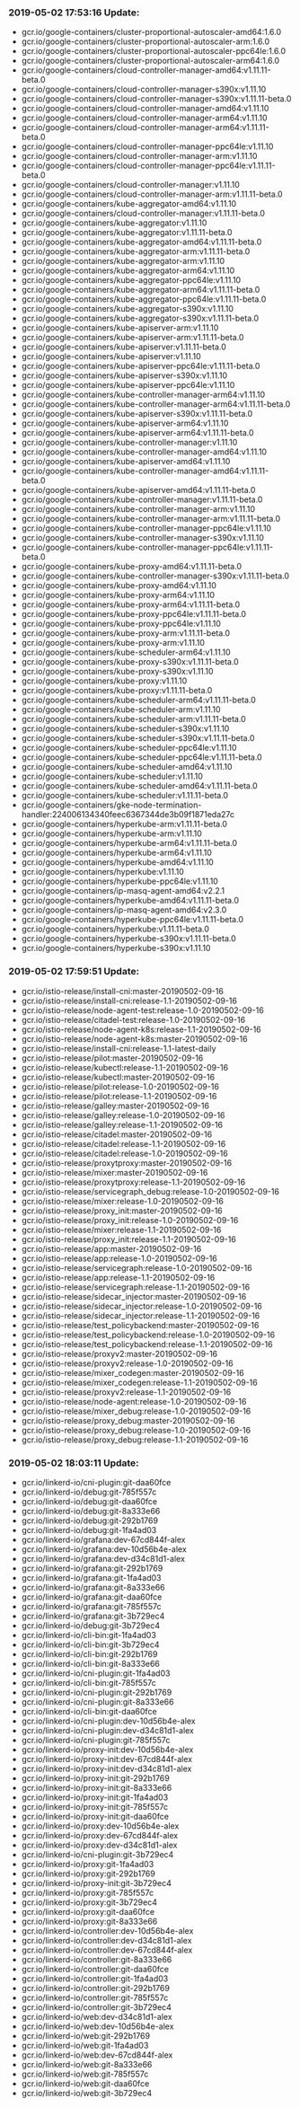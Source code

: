 ### 2019-05-02 17:53:16 Update:

- gcr.io/google-containers/cluster-proportional-autoscaler-amd64:1.6.0
- gcr.io/google-containers/cluster-proportional-autoscaler-arm:1.6.0
- gcr.io/google-containers/cluster-proportional-autoscaler-ppc64le:1.6.0
- gcr.io/google-containers/cluster-proportional-autoscaler-arm64:1.6.0
- gcr.io/google-containers/cloud-controller-manager-amd64:v1.11.11-beta.0
- gcr.io/google-containers/cloud-controller-manager-s390x:v1.11.10
- gcr.io/google-containers/cloud-controller-manager-s390x:v1.11.11-beta.0
- gcr.io/google-containers/cloud-controller-manager-amd64:v1.11.10
- gcr.io/google-containers/cloud-controller-manager-arm64:v1.11.10
- gcr.io/google-containers/cloud-controller-manager-arm64:v1.11.11-beta.0
- gcr.io/google-containers/cloud-controller-manager-ppc64le:v1.11.10
- gcr.io/google-containers/cloud-controller-manager-arm:v1.11.10
- gcr.io/google-containers/cloud-controller-manager-ppc64le:v1.11.11-beta.0
- gcr.io/google-containers/cloud-controller-manager:v1.11.10
- gcr.io/google-containers/cloud-controller-manager-arm:v1.11.11-beta.0
- gcr.io/google-containers/kube-aggregator-amd64:v1.11.10
- gcr.io/google-containers/cloud-controller-manager:v1.11.11-beta.0
- gcr.io/google-containers/kube-aggregator:v1.11.10
- gcr.io/google-containers/kube-aggregator:v1.11.11-beta.0
- gcr.io/google-containers/kube-aggregator-amd64:v1.11.11-beta.0
- gcr.io/google-containers/kube-aggregator-arm:v1.11.11-beta.0
- gcr.io/google-containers/kube-aggregator-arm:v1.11.10
- gcr.io/google-containers/kube-aggregator-arm64:v1.11.10
- gcr.io/google-containers/kube-aggregator-ppc64le:v1.11.10
- gcr.io/google-containers/kube-aggregator-arm64:v1.11.11-beta.0
- gcr.io/google-containers/kube-aggregator-ppc64le:v1.11.11-beta.0
- gcr.io/google-containers/kube-aggregator-s390x:v1.11.10
- gcr.io/google-containers/kube-aggregator-s390x:v1.11.11-beta.0
- gcr.io/google-containers/kube-apiserver-arm:v1.11.10
- gcr.io/google-containers/kube-apiserver-arm:v1.11.11-beta.0
- gcr.io/google-containers/kube-apiserver:v1.11.11-beta.0
- gcr.io/google-containers/kube-apiserver:v1.11.10
- gcr.io/google-containers/kube-apiserver-ppc64le:v1.11.11-beta.0
- gcr.io/google-containers/kube-apiserver-s390x:v1.11.10
- gcr.io/google-containers/kube-apiserver-ppc64le:v1.11.10
- gcr.io/google-containers/kube-controller-manager-arm64:v1.11.10
- gcr.io/google-containers/kube-controller-manager-arm64:v1.11.11-beta.0
- gcr.io/google-containers/kube-apiserver-s390x:v1.11.11-beta.0
- gcr.io/google-containers/kube-apiserver-arm64:v1.11.10
- gcr.io/google-containers/kube-apiserver-arm64:v1.11.11-beta.0
- gcr.io/google-containers/kube-controller-manager:v1.11.10
- gcr.io/google-containers/kube-controller-manager-amd64:v1.11.10
- gcr.io/google-containers/kube-apiserver-amd64:v1.11.10
- gcr.io/google-containers/kube-controller-manager-amd64:v1.11.11-beta.0
- gcr.io/google-containers/kube-apiserver-amd64:v1.11.11-beta.0
- gcr.io/google-containers/kube-controller-manager:v1.11.11-beta.0
- gcr.io/google-containers/kube-controller-manager-arm:v1.11.10
- gcr.io/google-containers/kube-controller-manager-arm:v1.11.11-beta.0
- gcr.io/google-containers/kube-controller-manager-ppc64le:v1.11.10
- gcr.io/google-containers/kube-controller-manager-s390x:v1.11.10
- gcr.io/google-containers/kube-controller-manager-ppc64le:v1.11.11-beta.0
- gcr.io/google-containers/kube-proxy-amd64:v1.11.11-beta.0
- gcr.io/google-containers/kube-controller-manager-s390x:v1.11.11-beta.0
- gcr.io/google-containers/kube-proxy-amd64:v1.11.10
- gcr.io/google-containers/kube-proxy-arm64:v1.11.10
- gcr.io/google-containers/kube-proxy-arm64:v1.11.11-beta.0
- gcr.io/google-containers/kube-proxy-ppc64le:v1.11.11-beta.0
- gcr.io/google-containers/kube-proxy-ppc64le:v1.11.10
- gcr.io/google-containers/kube-proxy-arm:v1.11.11-beta.0
- gcr.io/google-containers/kube-proxy-arm:v1.11.10
- gcr.io/google-containers/kube-scheduler-arm64:v1.11.10
- gcr.io/google-containers/kube-proxy-s390x:v1.11.11-beta.0
- gcr.io/google-containers/kube-proxy-s390x:v1.11.10
- gcr.io/google-containers/kube-proxy:v1.11.10
- gcr.io/google-containers/kube-proxy:v1.11.11-beta.0
- gcr.io/google-containers/kube-scheduler-arm64:v1.11.11-beta.0
- gcr.io/google-containers/kube-scheduler-arm:v1.11.10
- gcr.io/google-containers/kube-scheduler-arm:v1.11.11-beta.0
- gcr.io/google-containers/kube-scheduler-s390x:v1.11.10
- gcr.io/google-containers/kube-scheduler-s390x:v1.11.11-beta.0
- gcr.io/google-containers/kube-scheduler-ppc64le:v1.11.10
- gcr.io/google-containers/kube-scheduler-ppc64le:v1.11.11-beta.0
- gcr.io/google-containers/kube-scheduler-amd64:v1.11.10
- gcr.io/google-containers/kube-scheduler:v1.11.10
- gcr.io/google-containers/kube-scheduler-amd64:v1.11.11-beta.0
- gcr.io/google-containers/kube-scheduler:v1.11.11-beta.0
- gcr.io/google-containers/gke-node-termination-handler:224006134340feec6367344de3b09f1871eda27c
- gcr.io/google-containers/hyperkube-arm:v1.11.11-beta.0
- gcr.io/google-containers/hyperkube-arm:v1.11.10
- gcr.io/google-containers/hyperkube-arm64:v1.11.11-beta.0
- gcr.io/google-containers/hyperkube-arm64:v1.11.10
- gcr.io/google-containers/hyperkube-amd64:v1.11.10
- gcr.io/google-containers/hyperkube:v1.11.10
- gcr.io/google-containers/hyperkube-ppc64le:v1.11.10
- gcr.io/google-containers/ip-masq-agent-amd64:v2.2.1
- gcr.io/google-containers/hyperkube-amd64:v1.11.11-beta.0
- gcr.io/google-containers/ip-masq-agent-amd64:v2.3.0
- gcr.io/google-containers/hyperkube-ppc64le:v1.11.11-beta.0
- gcr.io/google-containers/hyperkube:v1.11.11-beta.0
- gcr.io/google-containers/hyperkube-s390x:v1.11.11-beta.0
- gcr.io/google-containers/hyperkube-s390x:v1.11.10
### 2019-05-02 17:59:51 Update:

- gcr.io/istio-release/install-cni:master-20190502-09-16
- gcr.io/istio-release/install-cni:release-1.1-20190502-09-16
- gcr.io/istio-release/node-agent-test:release-1.0-20190502-09-16
- gcr.io/istio-release/citadel-test:release-1.0-20190502-09-16
- gcr.io/istio-release/node-agent-k8s:release-1.1-20190502-09-16
- gcr.io/istio-release/node-agent-k8s:master-20190502-09-16
- gcr.io/istio-release/install-cni:release-1.1-latest-daily
- gcr.io/istio-release/pilot:master-20190502-09-16
- gcr.io/istio-release/kubectl:release-1.1-20190502-09-16
- gcr.io/istio-release/kubectl:master-20190502-09-16
- gcr.io/istio-release/pilot:release-1.0-20190502-09-16
- gcr.io/istio-release/pilot:release-1.1-20190502-09-16
- gcr.io/istio-release/galley:master-20190502-09-16
- gcr.io/istio-release/galley:release-1.0-20190502-09-16
- gcr.io/istio-release/galley:release-1.1-20190502-09-16
- gcr.io/istio-release/citadel:master-20190502-09-16
- gcr.io/istio-release/citadel:release-1.1-20190502-09-16
- gcr.io/istio-release/citadel:release-1.0-20190502-09-16
- gcr.io/istio-release/proxytproxy:master-20190502-09-16
- gcr.io/istio-release/mixer:master-20190502-09-16
- gcr.io/istio-release/proxytproxy:release-1.1-20190502-09-16
- gcr.io/istio-release/servicegraph_debug:release-1.0-20190502-09-16
- gcr.io/istio-release/mixer:release-1.0-20190502-09-16
- gcr.io/istio-release/proxy_init:master-20190502-09-16
- gcr.io/istio-release/proxy_init:release-1.0-20190502-09-16
- gcr.io/istio-release/mixer:release-1.1-20190502-09-16
- gcr.io/istio-release/proxy_init:release-1.1-20190502-09-16
- gcr.io/istio-release/app:master-20190502-09-16
- gcr.io/istio-release/app:release-1.0-20190502-09-16
- gcr.io/istio-release/servicegraph:release-1.0-20190502-09-16
- gcr.io/istio-release/app:release-1.1-20190502-09-16
- gcr.io/istio-release/servicegraph:release-1.1-20190502-09-16
- gcr.io/istio-release/sidecar_injector:master-20190502-09-16
- gcr.io/istio-release/sidecar_injector:release-1.0-20190502-09-16
- gcr.io/istio-release/sidecar_injector:release-1.1-20190502-09-16
- gcr.io/istio-release/test_policybackend:master-20190502-09-16
- gcr.io/istio-release/test_policybackend:release-1.0-20190502-09-16
- gcr.io/istio-release/test_policybackend:release-1.1-20190502-09-16
- gcr.io/istio-release/proxyv2:master-20190502-09-16
- gcr.io/istio-release/proxyv2:release-1.0-20190502-09-16
- gcr.io/istio-release/mixer_codegen:master-20190502-09-16
- gcr.io/istio-release/mixer_codegen:release-1.1-20190502-09-16
- gcr.io/istio-release/proxyv2:release-1.1-20190502-09-16
- gcr.io/istio-release/node-agent:release-1.0-20190502-09-16
- gcr.io/istio-release/mixer_debug:release-1.0-20190502-09-16
- gcr.io/istio-release/proxy_debug:master-20190502-09-16
- gcr.io/istio-release/proxy_debug:release-1.0-20190502-09-16
- gcr.io/istio-release/proxy_debug:release-1.1-20190502-09-16
### 2019-05-02 18:03:11 Update:

- gcr.io/linkerd-io/cni-plugin:git-daa60fce
- gcr.io/linkerd-io/debug:git-785f557c
- gcr.io/linkerd-io/debug:git-daa60fce
- gcr.io/linkerd-io/debug:git-8a333e66
- gcr.io/linkerd-io/debug:git-292b1769
- gcr.io/linkerd-io/debug:git-1fa4ad03
- gcr.io/linkerd-io/grafana:dev-67cd844f-alex
- gcr.io/linkerd-io/grafana:dev-10d56b4e-alex
- gcr.io/linkerd-io/grafana:dev-d34c81d1-alex
- gcr.io/linkerd-io/grafana:git-292b1769
- gcr.io/linkerd-io/grafana:git-1fa4ad03
- gcr.io/linkerd-io/grafana:git-8a333e66
- gcr.io/linkerd-io/grafana:git-daa60fce
- gcr.io/linkerd-io/grafana:git-785f557c
- gcr.io/linkerd-io/grafana:git-3b729ec4
- gcr.io/linkerd-io/debug:git-3b729ec4
- gcr.io/linkerd-io/cli-bin:git-1fa4ad03
- gcr.io/linkerd-io/cli-bin:git-3b729ec4
- gcr.io/linkerd-io/cli-bin:git-292b1769
- gcr.io/linkerd-io/cli-bin:git-8a333e66
- gcr.io/linkerd-io/cni-plugin:git-1fa4ad03
- gcr.io/linkerd-io/cli-bin:git-785f557c
- gcr.io/linkerd-io/cni-plugin:git-292b1769
- gcr.io/linkerd-io/cni-plugin:git-8a333e66
- gcr.io/linkerd-io/cli-bin:git-daa60fce
- gcr.io/linkerd-io/cni-plugin:dev-10d56b4e-alex
- gcr.io/linkerd-io/cni-plugin:dev-d34c81d1-alex
- gcr.io/linkerd-io/cni-plugin:git-785f557c
- gcr.io/linkerd-io/proxy-init:dev-10d56b4e-alex
- gcr.io/linkerd-io/proxy-init:dev-67cd844f-alex
- gcr.io/linkerd-io/proxy-init:dev-d34c81d1-alex
- gcr.io/linkerd-io/proxy-init:git-292b1769
- gcr.io/linkerd-io/proxy-init:git-8a333e66
- gcr.io/linkerd-io/proxy-init:git-1fa4ad03
- gcr.io/linkerd-io/proxy-init:git-785f557c
- gcr.io/linkerd-io/proxy-init:git-daa60fce
- gcr.io/linkerd-io/proxy:dev-10d56b4e-alex
- gcr.io/linkerd-io/proxy:dev-67cd844f-alex
- gcr.io/linkerd-io/proxy:dev-d34c81d1-alex
- gcr.io/linkerd-io/cni-plugin:git-3b729ec4
- gcr.io/linkerd-io/proxy:git-1fa4ad03
- gcr.io/linkerd-io/proxy:git-292b1769
- gcr.io/linkerd-io/proxy-init:git-3b729ec4
- gcr.io/linkerd-io/proxy:git-785f557c
- gcr.io/linkerd-io/proxy:git-3b729ec4
- gcr.io/linkerd-io/proxy:git-daa60fce
- gcr.io/linkerd-io/proxy:git-8a333e66
- gcr.io/linkerd-io/controller:dev-10d56b4e-alex
- gcr.io/linkerd-io/controller:dev-d34c81d1-alex
- gcr.io/linkerd-io/controller:dev-67cd844f-alex
- gcr.io/linkerd-io/controller:git-8a333e66
- gcr.io/linkerd-io/controller:git-daa60fce
- gcr.io/linkerd-io/controller:git-1fa4ad03
- gcr.io/linkerd-io/controller:git-292b1769
- gcr.io/linkerd-io/controller:git-785f557c
- gcr.io/linkerd-io/controller:git-3b729ec4
- gcr.io/linkerd-io/web:dev-d34c81d1-alex
- gcr.io/linkerd-io/web:dev-10d56b4e-alex
- gcr.io/linkerd-io/web:git-292b1769
- gcr.io/linkerd-io/web:git-1fa4ad03
- gcr.io/linkerd-io/web:dev-67cd844f-alex
- gcr.io/linkerd-io/web:git-8a333e66
- gcr.io/linkerd-io/web:git-785f557c
- gcr.io/linkerd-io/web:git-daa60fce
- gcr.io/linkerd-io/web:git-3b729ec4
